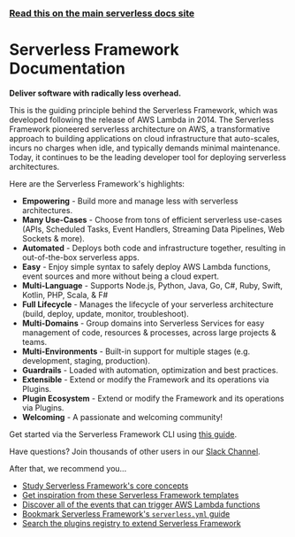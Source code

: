 <!--
title: Serverless Framework Documentation
layout: Doc
-->

<!-- DOCS-SITE-LINK:START automatically generated  -->

### [Read this on the main serverless docs site](https://www.serverless.com/framework/docs/)

<!-- DOCS-SITE-LINK:END -->

# Serverless Framework Documentation

**Deliver software with radically less overhead.**

This is the guiding principle behind the Serverless Framework, which was developed following the release of AWS Lambda in 2014. The Serverless Framework pioneered serverless architecture on AWS, a transformative approach to building applications on cloud infrastructure that auto-scales, incurs no charges when idle, and typically demands minimal maintenance. Today, it continues to be the leading developer tool for deploying serverless architectures.

Here are the Serverless Framework's highlights:

- **Empowering** - Build more and manage less with serverless architectures.
- **Many Use-Cases** - Choose from tons of efficient serverless use-cases (APIs, Scheduled Tasks, Event Handlers, Streaming Data Pipelines, Web Sockets & more).
- **Automated** - Deploys both code and infrastructure together, resulting in out-of-the-box serverless apps.
- **Easy** - Enjoy simple syntax to safely deploy AWS Lambda functions, event sources and more without being a cloud expert.
- **Multi-Language** - Supports Node.js, Python, Java, Go, C#, Ruby, Swift, Kotlin, PHP, Scala, & F#
- **Full Lifecycle** - Manages the lifecycle of your serverless architecture (build, deploy, update, monitor, troubleshoot).
- **Multi-Domains** - Group domains into Serverless Services for easy management of code, resources & processes, across large projects & teams.
- **Multi-Environments** - Built-in support for multiple stages (e.g. development, staging, production).
- **Guardrails** - Loaded with automation, optimization and best practices.
- **Extensible** - Extend or modify the Framework and its operations via Plugins.
- **Plugin Ecosystem** - Extend or modify the Framework and its operations via Plugins.
- **Welcoming** - A passionate and welcoming community!

Get started via the Serverless Framework CLI using [this guide](https://serverless.com/framework/docs/getting-started/).

Have questions? Join thousands of other users in our [Slack Channel](https://serverless.com/slack).

After that, we recommend you...

- [Study Serverless Framework's core concepts](https://www.serverless.com/framework/docs/providers/aws/guide/intro)
- [Get inspiration from these Serverless Framework templates](https://github.com/serverless/examples)
- [Discover all of the events that can trigger AWS Lambda functions](https://www.serverless.com/framework/docs/providers/aws/guide/events)
- [Bookmark Serverless Framework's `serverless.yml` guide](https://www.serverless.com/framework/docs/providers/aws/guide/serverless.yml)
- [Search the plugins registry to extend Serverless Framework](https://www.serverless.com/plugins)
